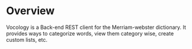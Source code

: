 # Overview
Vocology is a Back-end REST client for the Merriam-webster dictionary. It provides ways to categorize words, view them category wise, create custom lists, etc.
